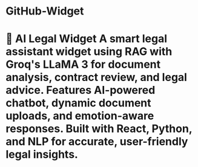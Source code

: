# GitHub-Widget
# 🔧 AI Legal Widget   A smart legal assistant widget using RAG with Groq's LLaMA 3 for document analysis, contract review, and legal advice. Features AI-powered chatbot, dynamic document uploads, and emotion-aware responses. Built with React, Python, and NLP for accurate, user-friendly legal insights.
